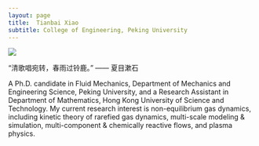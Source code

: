 ```yaml
---
layout: page
title:  Tianbai Xiao
subtitle: College of Engineering, Peking University
---
```


![](https://ws1.sinaimg.cn/large/006tKfTcly1g18i9qokdyj30rs0rs4qp.jpg)

“清歌唱宛转，春雨过铃鹿。”  —— 夏目漱石

A Ph.D. candidate in Fluid Mechanics,  Department of Mechanics and Engineering Science, Peking University,
and a Research Assistant in Department of Mathematics, Hong Kong University of Science and Technology.
My current research interest is non-equilibrium gas dynamics, including kinetic theory of rarefied gas dynamics, multi-scale modeling & simulation,  multi-component & chemically reactive flows, and plasma physics.

